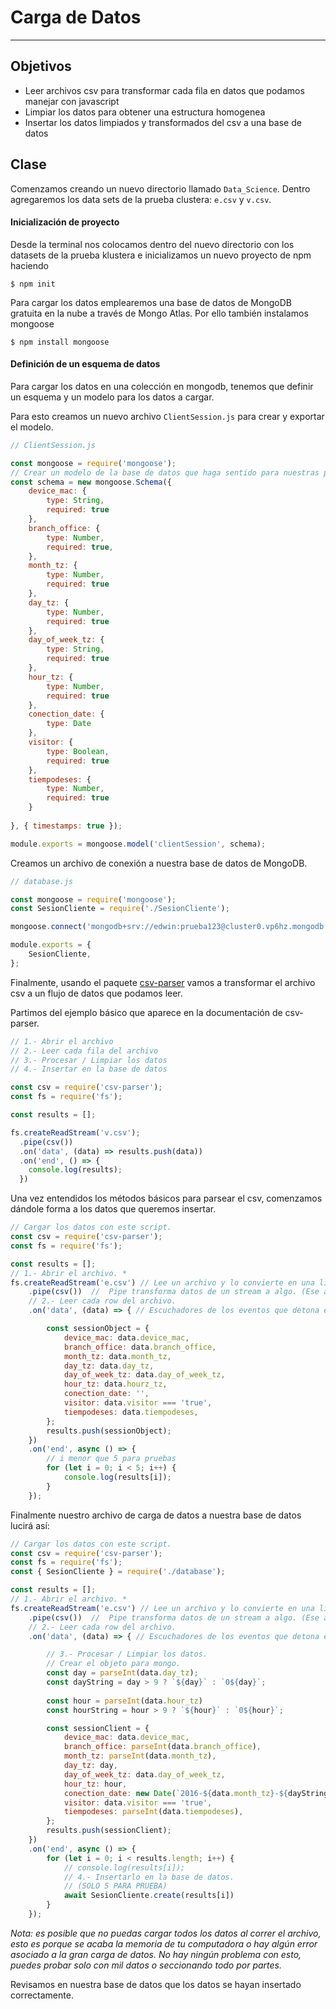 # Carga de Datos
---

## Objetivos

- Leer archivos csv para transformar cada fila en datos que podamos manejar con javascript
- Limpiar los datos para obtener una estructura homogenea
- Insertar los datos limpiados y transformados del csv a una base de datos

## Clase

Comenzamos creando un nuevo directorio llamado `Data_Science`. Dentro agregaremos los data sets de la prueba clustera: `e.csv` y `v.csv`.

#### Inicialización de proyecto

Desde la terminal nos colocamos dentro del nuevo directorio con los datasets de la prueba klustera e inicializamos un nuevo proyecto de npm haciendo

```terminal
$ npm init
```

Para cargar los datos emplearemos una base de datos de MongoDB gratuita en la nube a través de Mongo Atlas. Por ello también instalamos mongoose

```terminal
$ npm install mongoose
```

#### Definición de un esquema de datos

Para cargar los datos en una colección en mongodb, tenemos que definir un esquema y un modelo para los datos a cargar.

Para esto creamos un nuevo archivo `ClientSession.js` para crear y exportar el modelo.

```javascript
// ClientSession.js

const mongoose = require('mongoose');
// Crear un modelo de la base de datos que haga sentido para nuestras preguntas / modelo de csv
const schema = new mongoose.Schema({
    device_mac: {
        type: String,
        required: true
    },
    branch_office: {
        type: Number,
        required: true,
    },
    month_tz: {
        type: Number,
        required: true
    },
    day_tz: {
        type: Number,
        required: true
    },
    day_of_week_tz: {
        type: String,
        required: true
    },
    hour_tz: {
        type: Number,
        required: true
    },
    conection_date: {
        type: Date
    },
    visitor: {
        type: Boolean,
        required: true
    },
    tiempodeses: {
        type: Number,
        required: true
    }
    
}, { timestamps: true });

module.exports = mongoose.model('clientSession', schema);
```

Creamos un archivo de conexión a nuestra base de datos de MongoDB.

```javascript
// database.js

const mongoose = require('mongoose');
const SesionCliente = require('./SesionCliente');

mongoose.connect('mongodb+srv://edwin:prueba123@cluster0.vp6hz.mongodb.net/dataklustera?retryWrites=true&w=majority', {useNewUrlParser: true});

module.exports = {
    SesionCliente,
};
```

Finalmente, usando el paquete [csv-parser](https://www.npmjs.com/package/csv-parser) vamos a transformar el archivo csv a un flujo de datos que podamos leer.

Partimos del ejemplo básico que aparece en la documentación de csv-parser.

```javascript
// 1.- Abrir el archivo
// 2.- Leer cada fila del archivo
// 3.- Procesar / Limpiar los datos
// 4.- Insertar en la base de datos

const csv = require('csv-parser');
const fs = require('fs');

const results = [];

fs.createReadStream('v.csv');
  .pipe(csv())
  .on('data', (data) => results.push(data))
  .on('end', () => {
    console.log(results);
  })
```

Una vez entendidos los métodos básicos para parsear el csv, comenzamos dándole forma a los datos que queremos insertar.

```javascript
// Cargar los datos con este script.
const csv = require('csv-parser');
const fs = require('fs');

const results = [];
// 1.- Abrir el archivo. *
fs.createReadStream('e.csv') // Lee un archivo y lo convierte en una linea de datos que se puede leer.
    .pipe(csv())  //  Pipe transforma datos de un stream a algo. (Ese algo yo lo puedo crear)
    // 2.- Leer cada row del archivo. 
    .on('data', (data) => { // Escuchadores de los eventos que detona el pipe y que a su vez detona csv(), data = row del csv

        const sessionObject = {
            device_mac: data.device_mac,
            branch_office: data.branch_office,
            month_tz: data.month_tz,
            day_tz: data.day_tz,
            day_of_week_tz: data.day_of_week_tz,
            hour_tz: data.hourz_tz,
            conection_date: '',
            visitor: data.visitor === 'true',
            tiempodeses: data.tiempodeses,
        };
        results.push(sessionObject);
    })
    .on('end', async () => {
        // i menor que 5 para pruebas
        for (let i = 0; i < 5; i++) { 
            console.log(results[i]);
        }
    });
```


Finalmente nuestro archivo de carga de datos a nuestra base de datos lucirá así:

```javascript
// Cargar los datos con este script.
const csv = require('csv-parser');
const fs = require('fs');
const { SesionCliente } = require('./database');

const results = [];
// 1.- Abrir el archivo. *
fs.createReadStream('e.csv') // Lee un archivo y lo convierte en una linea de datos que se puede leer.
    .pipe(csv())  //  Pipe transforma datos de un stream a algo. (Ese algo yo lo puedo crear)
    // 2.- Leer cada row del archivo. 
    .on('data', (data) => { // Escuchadores de los eventos que detona el pipe y que a su vez detona csv(), data = row del csv

        // 3.- Procesar / Limpiar los datos.
        // Crear el objeto para mongo.
        const day = parseInt(data.day_tz);
        const dayString = day > 9 ? `${day}` : `0${day}`;
        
        const hour = parseInt(data.hour_tz)
        const hourString = hour > 9 ? `${hour}` : `0${hour}`;

        const sessionClient = {
            device_mac: data.device_mac,
            branch_office: parseInt(data.branch_office),
            month_tz: parseInt(data.month_tz),
            day_tz: day,
            day_of_week_tz: data.day_of_week_tz,
            hour_tz: hour,
            conection_date: new Date(`2016-${data.month_tz}-${dayString}T${hourString}:00:00Z`),
            visitor: data.visitor === 'true',
            tiempodeses: parseInt(data.tiempodeses),
        };
        results.push(sessionClient);
    })
    .on('end', async () => {
        for (let i = 0; i < results.length; i++) { 
            // console.log(results[i]);
            // 4.- Insertarlo en la base de datos.
            // (SOLO 5 PARA PRUEBA)
            await SesionCliente.create(results[i])
        }
    });
```

*Nota: es posible que no puedas cargar todos los datos al correr el archivo, esto es porque se acaba la memoria de tu computadora o hay algún error asociado a la gran carga de datos. No hay ningún problema con esto, puedes probar solo con mil datos o seccionando todo por partes.*

Revisamos en nuestra base de datos que los datos se hayan insertado correctamente.
